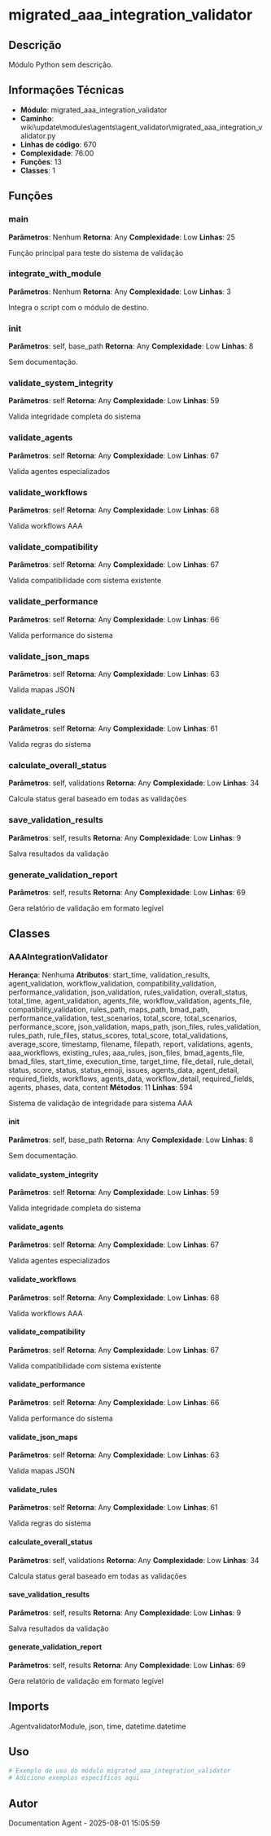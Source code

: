 # migrated_aaa_integration_validator

## Descrição

Módulo Python sem descrição.

## Informações Técnicas

- **Módulo**: migrated_aaa_integration_validator
- **Caminho**: wiki\update\modules\agents\agent_validator\migrated_aaa_integration_validator.py
- **Linhas de código**: 670
- **Complexidade**: 76.00
- **Funções**: 13
- **Classes**: 1

## Funções

### main

**Parâmetros**: Nenhum
**Retorna**: Any
**Complexidade**: Low
**Linhas**: 25

Função principal para teste do sistema de validação

### integrate_with_module

**Parâmetros**: Nenhum
**Retorna**: Any
**Complexidade**: Low
**Linhas**: 3

Integra o script com o módulo de destino.

### __init__

**Parâmetros**: self, base_path
**Retorna**: Any
**Complexidade**: Low
**Linhas**: 8

Sem documentação.

### validate_system_integrity

**Parâmetros**: self
**Retorna**: Any
**Complexidade**: Low
**Linhas**: 59

Valida integridade completa do sistema

### validate_agents

**Parâmetros**: self
**Retorna**: Any
**Complexidade**: Low
**Linhas**: 67

Valida agentes especializados

### validate_workflows

**Parâmetros**: self
**Retorna**: Any
**Complexidade**: Low
**Linhas**: 68

Valida workflows AAA

### validate_compatibility

**Parâmetros**: self
**Retorna**: Any
**Complexidade**: Low
**Linhas**: 67

Valida compatibilidade com sistema existente

### validate_performance

**Parâmetros**: self
**Retorna**: Any
**Complexidade**: Low
**Linhas**: 66

Valida performance do sistema

### validate_json_maps

**Parâmetros**: self
**Retorna**: Any
**Complexidade**: Low
**Linhas**: 63

Valida mapas JSON

### validate_rules

**Parâmetros**: self
**Retorna**: Any
**Complexidade**: Low
**Linhas**: 61

Valida regras do sistema

### calculate_overall_status

**Parâmetros**: self, validations
**Retorna**: Any
**Complexidade**: Low
**Linhas**: 34

Calcula status geral baseado em todas as validações

### save_validation_results

**Parâmetros**: self, results
**Retorna**: Any
**Complexidade**: Low
**Linhas**: 9

Salva resultados da validação

### generate_validation_report

**Parâmetros**: self, results
**Retorna**: Any
**Complexidade**: Low
**Linhas**: 69

Gera relatório de validação em formato legível

## Classes

### AAAIntegrationValidator

**Herança**: Nenhuma
**Atributos**: start_time, validation_results, agent_validation, workflow_validation, compatibility_validation, performance_validation, json_validation, rules_validation, overall_status, total_time, agent_validation, agents_file, workflow_validation, agents_file, compatibility_validation, rules_path, maps_path, bmad_path, performance_validation, test_scenarios, total_score, total_scenarios, performance_score, json_validation, maps_path, json_files, rules_validation, rules_path, rule_files, status_scores, total_score, total_validations, average_score, timestamp, filename, filepath, report, validations, agents, aaa_workflows, existing_rules, aaa_rules, json_files, bmad_agents_file, bmad_files, start_time, execution_time, target_time, file_detail, rule_detail, status, score, status, status_emoji, issues, agents_data, agent_detail, required_fields, workflows, agents_data, workflow_detail, required_fields, agents, phases, data, content
**Métodos**: 11
**Linhas**: 594

Sistema de validação de integridade para sistema AAA

#### __init__

**Parâmetros**: self, base_path
**Retorna**: Any
**Complexidade**: Low
**Linhas**: 8

Sem documentação.

#### validate_system_integrity

**Parâmetros**: self
**Retorna**: Any
**Complexidade**: Low
**Linhas**: 59

Valida integridade completa do sistema

#### validate_agents

**Parâmetros**: self
**Retorna**: Any
**Complexidade**: Low
**Linhas**: 67

Valida agentes especializados

#### validate_workflows

**Parâmetros**: self
**Retorna**: Any
**Complexidade**: Low
**Linhas**: 68

Valida workflows AAA

#### validate_compatibility

**Parâmetros**: self
**Retorna**: Any
**Complexidade**: Low
**Linhas**: 67

Valida compatibilidade com sistema existente

#### validate_performance

**Parâmetros**: self
**Retorna**: Any
**Complexidade**: Low
**Linhas**: 66

Valida performance do sistema

#### validate_json_maps

**Parâmetros**: self
**Retorna**: Any
**Complexidade**: Low
**Linhas**: 63

Valida mapas JSON

#### validate_rules

**Parâmetros**: self
**Retorna**: Any
**Complexidade**: Low
**Linhas**: 61

Valida regras do sistema

#### calculate_overall_status

**Parâmetros**: self, validations
**Retorna**: Any
**Complexidade**: Low
**Linhas**: 34

Calcula status geral baseado em todas as validações

#### save_validation_results

**Parâmetros**: self, results
**Retorna**: Any
**Complexidade**: Low
**Linhas**: 9

Salva resultados da validação

#### generate_validation_report

**Parâmetros**: self, results
**Retorna**: Any
**Complexidade**: Low
**Linhas**: 69

Gera relatório de validação em formato legível

## Imports

.AgentvalidatorModule, json, time, datetime.datetime

## Uso

```python
# Exemplo de uso do módulo migrated_aaa_integration_validator
# Adicione exemplos específicos aqui
```

## Autor

Documentation Agent - 2025-08-01 15:05:59
